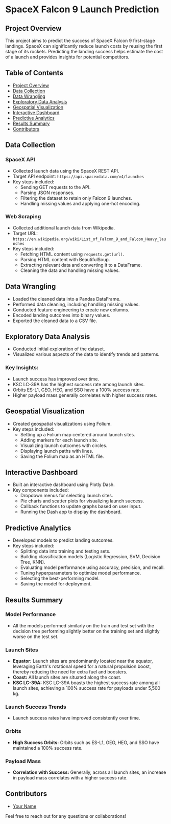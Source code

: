 # SpaceX Falcon 9 Launch Prediction

## Project Overview

This project aims to predict the success of SpaceX Falcon 9 first-stage landings. SpaceX can significantly reduce launch costs by reusing the first stage of its rockets. Predicting the landing success helps estimate the cost of a launch and provides insights for potential competitors.

## Table of Contents
- [Project Overview](#project-overview)
- [Data Collection](#data-collection)
- [Data Wrangling](#data-wrangling)
- [Exploratory Data Analysis](#exploratory-data-analysis)
- [Geospatial Visualization](#geospatial-visualization)
- [Interactive Dashboard](#interactive-dashboard)
- [Predictive Analytics](#predictive-analytics)
- [Results Summary](#results-summary)
- [Contributors](#contributors)

## Data Collection

### SpaceX API
- Collected launch data using the SpaceX REST API.
- Target API endpoint: `https://api.spacexdata.com/v4/launches`
- Key steps included:
  - Sending GET requests to the API.
  - Parsing JSON responses.
  - Filtering the dataset to retain only Falcon 9 launches.
  - Handling missing values and applying one-hot encoding.

### Web Scraping
- Collected additional launch data from Wikipedia.
- Target URL: `https://en.wikipedia.org/wiki/List_of_Falcon_9_and_Falcon_Heavy_launches`
- Key steps included:
  - Fetching HTML content using `requests.get(url)`.
  - Parsing HTML content with BeautifulSoup.
  - Extracting relevant data and converting it to a DataFrame.
  - Cleaning the data and handling missing values.

## Data Wrangling
- Loaded the cleaned data into a Pandas DataFrame.
- Performed data cleaning, including handling missing values.
- Conducted feature engineering to create new columns.
- Encoded landing outcomes into binary values.
- Exported the cleaned data to a CSV file.

## Exploratory Data Analysis
- Conducted initial exploration of the dataset.
- Visualized various aspects of the data to identify trends and patterns.

### Key Insights:
- Launch success has improved over time.
- KSC LC-39A has the highest success rate among launch sites.
- Orbits ES-L1, GEO, HEO, and SSO have a 100% success rate.
- Higher payload mass generally correlates with higher success rates.

## Geospatial Visualization
- Created geospatial visualizations using Folium.
- Key steps included:
  - Setting up a Folium map centered around launch sites.
  - Adding markers for each launch site.
  - Visualizing launch outcomes with circles.
  - Displaying launch paths with lines.
  - Saving the Folium map as an HTML file.

## Interactive Dashboard
- Built an interactive dashboard using Plotly Dash.
- Key components included:
  - Dropdown menus for selecting launch sites.
  - Pie charts and scatter plots for visualizing launch success.
  - Callback functions to update graphs based on user input.
  - Running the Dash app to display the dashboard.

## Predictive Analytics
- Developed models to predict landing outcomes.
- Key steps included:
  - Splitting data into training and testing sets.
  - Building classification models (Logistic Regression, SVM, Decision Tree, KNN).
  - Evaluating model performance using accuracy, precision, and recall.
  - Tuning hyperparameters to optimize model performance.
  - Selecting the best-performing model.
  - Saving the model for deployment.

## Results Summary

### Model Performance
- All the models performed similarly on the train and test set with the decision tree performing slightly better on the training set and slightly worse on the test set.

### Launch Sites
- **Equator:** Launch sites are predominantly located near the equator, leveraging Earth's rotational speed for a natural propulsion boost, thereby reducing the need for extra fuel and boosters.
- **Coast:** All launch sites are situated along the coast.
- **KSC LC-39A:** KSC LC-39A boasts the highest success rate among all launch sites, achieving a 100% success rate for payloads under 5,500 kg.

### Launch Success Trends
- Launch success rates have improved consistently over time.

### Orbits
- **High Success Orbits:** Orbits such as ES-L1, GEO, HEO, and SSO have maintained a 100% success rate.

### Payload Mass
- **Correlation with Success:** Generally, across all launch sites, an increase in payload mass correlates with a higher success rate.

## Contributors
- [Your Name](https://github.com/yourgithubusername)

Feel free to reach out for any questions or collaborations!
